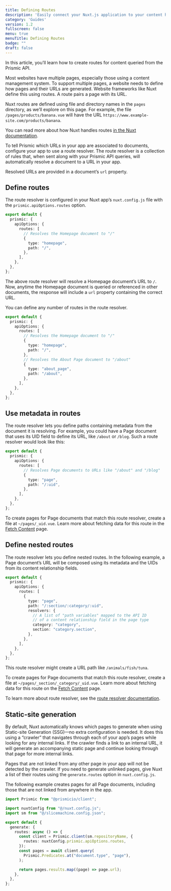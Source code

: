 ```yaml
---
title: Defining Routes
description: 'Easily connect your Nuxt.js application to your content hosted on Prismic'
category: 'Guides'
version: 1.2
fullscreen: false
menu: true
menuTitle: Defining Routes
badge: ""
draft: false
---
```


In this article, you’ll learn how to create routes for content queried from the Prismic API.

Most websites have multiple pages, especially those using a content management system. To support multiple pages, a website needs to define how pages and their URLs are generated. Website frameworks like Nuxt define this using routes. A route pairs a page with its URL.

<d-alert type="info">

Nuxt routes are defined using file and directory names in the `pages` directory, as we’ll explore on this page. For example, the file `/pages/products/banana.vue` will have the URL `https://www.example-site.com/products/banana`.

You can read more about how Nuxt handles routes [in the Nuxt documentation](https://nuxtjs.org/docs/features/file-system-routing).

</d-alert>

To tell Prismic which URLs in your app are associated to documents, configure your app to use a route resolver. The route resolver is a collection of rules that, when sent along with your Prismic API queries, will automatically resolve a document to a URL in your app.

Resolved URLs are provided in a document’s `url` property.

## Define routes

The route resolver is configured in your Nuxt app’s `nuxt.config.js` file with the `prismic.apiOptions.routes` option.

```ts filename=nuxt.config.js
export default {
  prismic: {
    apiOptions: {
      routes: [
        // Resolves the Homepage document to "/"
        {
          type: "homepage",
          path: "/",
        },
      ],
    },
  },
};
```

The above route resolver will resolve a Homepage document’s URL to `/`. Now, anytime the Homepage document is queried or referenced in other documents, the response will include a `url` property containing the correct URL.

You can define any number of routes in the route resolver.

```ts filename=nuxt.config.js
export default {
  prismic: {
    apiOptions: {
      routes: [
        // Resolves the Homepage document to "/"
        {
          type: "homepage",
          path: "/",
        },
        // Resolves the About Page document to "/about"
        {
          type: "about_page",
          path: "/about",
        },
      ],
    },
  },
};
```

## Use metadata in routes

The route resolver lets you define paths containing metadata from the document it is resolving. For example, you could have a Page document that uses its UID field to define its URL, like `/about` or `/blog`. Such a route resolver would look like this:

```ts filename=nuxt.config.js
export default {
  prismic: {
    apiOptions: {
      routes: [
        // Resolves Page documents to URLs like "/about" and "/blog"
        {
          type: "page",
          path: "/:uid",
        },
      ],
    },
  },
};
```

To create pages for Page documents that match this route resolver, create a file at `~/pages/_uid.vue`. Learn more about fetching data for this route in the [Fetch Content](/fetching-content) page.

## Define nested routes

The route resolver lets you define nested routes. In the following example, a Page document’s URL will be composed using its metadata and the UIDs from its content relationship fields.

```ts filename=nuxt.config.js
export default {
  prismic: {
    apiOptions: {
      routes: [
        {
          type: "page",
          path: "/:section/:category/:uid",
          resolvers: {
            // A list of "path variables" mapped to the API ID
            // of a content relationship field in the page type
            category: "category",
            section: "category.section",
          },
        },
      ],
    },
  },
};
```

This route resolver might create a URL path like `/animals/fish/tuna`.

To create pages for Page documents that match this route resolver, create a file at `~/pages/_section/_category/_uid.vue`. Learn more about fetching data for this route on the [Fetch Content](/fetching-content) page.

<d-alert type="info">

To learn more about route resolver, see the [route resolver documentation](https://prismic.io/docs/route-resolver#route-resolver).

</d-alert>

## Static-site generation

By default, Nuxt automatically knows which pages to generate when using Static-site Generation (SSG)—no extra configuration is needed. It does this using a “crawler” that navigates through each of your app’s pages while looking for any internal links. If the crawler finds a link to an internal URL, it will generate an accompanying static page and continue looking through that page for more internal links.

Pages that are not linked from any other page in your app will not be detected by the crawler. If you need to generate unlinked pages, give Nuxt a list of their routes using the `generate.routes` option in `nuxt.config.js`.

The following example creates pages for all Page documents, including those that are not linked from anywhere in the app.

```ts filename=nuxt.config.js
import Prismic from "@prismicio/client";

import nuxtConfig from "@/nuxt.config.js";
import sm from "@/slicemachine.config.json";

export default {
  generate: {
    routes: async () => {
      const client = Prismic.client(sm.repositoryName, {
        routes: nuxtConfig.prismic.apiOptions.routes,
      });
      const pages = await client.query(
        Prismic.Predicates.at("document.type", "page"),
      );

      return pages.results.map((page) => page.url);
    },
  },
};
```
